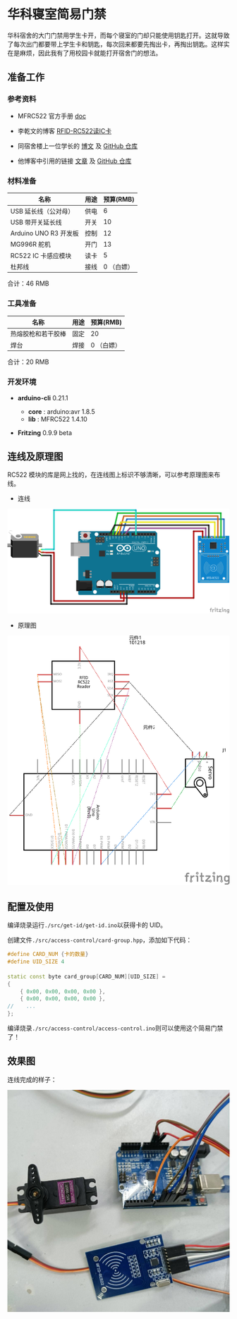 # 华科寝室简易门禁

华科宿舍的大门门禁用学生卡开，而每个寝室的门却只能使用钥匙打开。这就导致了每次出门都要带上学生卡和钥匙，每次回来都要先掏出卡，再掏出钥匙。这样实在是麻烦，因此我有了用校园卡就能打开宿舍门的想法。

## 准备工作

### 参考资料

- MFRC522 官方手册 [doc](https://www.nxp.com.cn/docs/en/data-sheet/MFRC522.pdf)

- 李乾文的博客 [RFID-RC522读IC卡](https://blog.csdn.net/leytton/article/details/73480974)

- 同宿舍楼上一位学长的 [博文](https://www.bilibili.com/read/cv7832399?spm\_id\_from=333.999.0.0) 及 [GitHub 仓库](https://github.com/yllhwa/nfchello)

- 他博客中引用的链接 [文章](https://zhuanlan.zhihu.com/p/66467989) 及 [GitHub 仓库](https://github.com/Ghastlcon/Access-Control)

### 材料准备

| 名称 | 用途 | 预算(RMB) |
| --- | --- | --- |
| USB 延长线（公对母） | 供电 | 6 |
| USB 带开关延长线 | 开关 | 10 |
| Arduino UNO R3 开发板 | 控制 | 12 |
| MG996R 舵机 | 开门 | 13 |
| RC522 IC 卡感应模块 | 读卡 | 5 |
| 杜邦线 | 接线 | 0 （白嫖） |

合计：46 RMB

### 工具准备

| 名称 | 用途 | 预算(RMB) |
| --- | --- | --- |
| 热熔胶枪和若干胶棒 | 固定 | 20 |
| 焊台 | 焊接 | 0 （白嫖） |

合计：20 RMB

### 开发环境

- **arduino-cli** 0.21.1
	- **core** : arduino:avr 1.8.5
	- **lib** : MFRC522 1.4.10

- **Fritzing** 0.9.9 beta

## 连线及原理图

RC522 模块的库是网上找的，在连线图上标识不够清晰，可以参考原理图来布线。

- 连线

![连线](./drawing/smart-door.png)

- 原理图

![原理图](./drawing/smart-door_%E5%9B%BE%E7%A4%BA.png)

## 配置及使用

编译烧录运行`./src/get-id/get-id.ino`以获得卡的 UID。

创建文件`./src/access-control/card-group.hpp`，添加如下代码：

``` cpp
#define CARD_NUM {卡的数量}
#define UID_SIZE 4

static const byte card_group[CARD_NUM][UID_SIZE] =
{
    { 0x00, 0x00, 0x00, 0x00 },
    { 0x00, 0x00, 0x00, 0x00 },
//    ...
};
```

编译烧录`./src/access-control/access-control.ino`则可以使用这个简易门禁了！

## 效果图

连线完成的样子：

![连线完成](./image/connected-device.jpg)
